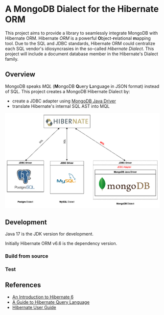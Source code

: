 # A MongoDB Dialect for the Hibernate ORM

This project aims to provide a library to seamlessly integrate MongoDB with Hibernate ORM. Hibernate _ORM_ is a powerful **O**bject-**r**elational **m**apping tool. Due to the SQL and JDBC standards, Hibernate ORM could centralize each SQL vendor's idiosyncrasies in the so-called _Hibernate Dialect_. This project will include a document database member in the Hibernate's Dialect family.

## Overview

MongoDB speaks _MQL_ (**M**ongoDB **Q**uery **L**anguage in JSON format) instead of SQL. This project creates a MongoDB Hibernate Dialect by:

- create a JDBC adapter using [MongoDB Java Driver](https://www.mongodb.com/docs/drivers/java-drivers/)
- translate Hibernate's internal SQL AST into MQL

<img src="hibernate-dialects.png" alt="MongoDB Dialect" width="800"/>

## Development

Java 17 is the JDK version for development.

Initially Hibernate ORM v6.6 is the dependency version.

### Build from source

### Test

## References

- [An Introduction to Hibernate 6](https://docs.jboss.org/hibernate/orm/6.6/introduction/html_single/Hibernate_Introduction.html)
- [A Guide to Hibernate Query Language](https://docs.jboss.org/hibernate/orm/6.6/querylanguage/html_single/Hibernate_Query_Language.html)
- [Hibernate User Guide](https://docs.jboss.org/hibernate/orm/6.6/userguide/html_single/Hibernate_User_Guide.html)